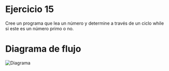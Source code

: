 # Ejercicio 15

Cree un programa que lea un número y determine a través de un ciclo while si este es un número primo o no.

# Diagrama de flujo

![Diagrama](numero-primo.png)
